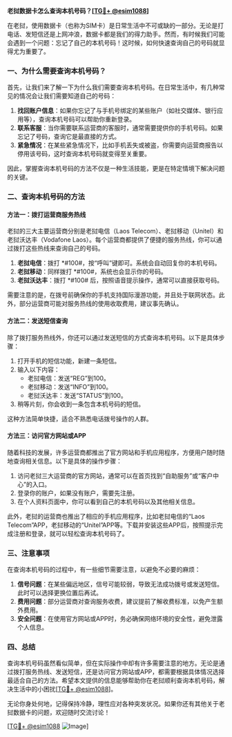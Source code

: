 **老挝数据卡怎么查询本机号码？[[TG💪+ @esim1088](https://t.me/s/esim1088)]**

在老挝，使用数据卡（也称为SIM卡）是日常生活中不可或缺的一部分。无论是打电话、发短信还是上网冲浪，数据卡都是我们的得力助手。然而，有时候我们可能会遇到一个问题：忘记了自己的本机号码！这时候，如何快速查询自己的号码就显得尤为重要了。

### 一、为什么需要查询本机号码？

首先，让我们来了解一下为什么我们需要查询本机号码。在日常生活中，有几种常见的情况会让我们需要知道自己的号码：

1. **找回账户信息**：如果你忘记了与手机号绑定的某些账户（如社交媒体、银行应用等），查询本机号码可以帮助你重新登录。
2. **联系客服**：当你需要联系运营商的客服时，通常需要提供你的手机号码。如果忘记了号码，查询它是最直接的方式。
3. **紧急情况**：在某些紧急情况下，比如手机丢失或被盗，你需要向运营商报告以停用该号码，这时查询本机号码就变得至关重要。

因此，掌握查询本机号码的方法不仅是一种生活技能，更是在特定情境下解决问题的关键。

### 二、查询本机号码的方法

#### 方法一：拨打运营商服务热线

老挝的三大主要运营商分别是老挝电信（Laos Telecom）、老挝移动（Unitel）和老挝沃达丰（Vodafone Laos）。每个运营商都提供了便捷的服务热线，你可以通过拨打这些热线来查询自己的号码。

1. **老挝电信**：拨打 *#100#，按“呼叫”键即可。系统会自动回复你的本机号码。
2. **老挝移动**：同样拨打 *#100#，系统也会显示你的号码。
3. **老挝沃达丰**：拨打 *#100# 后，按照语音提示操作，通常可以直接获取号码。

需要注意的是，在拨号前确保你的手机支持国际漫游功能，并且处于联网状态。此外，部分运营商可能对服务热线的使用收取费用，建议事先确认。

#### 方法二：发送短信查询

除了拨打服务热线外，你还可以通过发送短信的方式查询本机号码。以下是具体步骤：

1. 打开手机的短信功能，新建一条短信。
2. 输入以下内容：
   - 老挝电信：发送“REG”到100。
   - 老挝移动：发送“INFO”到100。
   - 老挝沃达丰：发送“STATUS”到100。
3. 稍等片刻，你会收到一条包含本机号码的短信。

这种方法简单快捷，适合不熟悉电话拨号操作的人群。

#### 方法三：访问官方网站或APP

随着科技的发展，许多运营商都推出了官方网站和手机应用程序，方便用户随时随地查询相关信息。以下是具体的操作步骤：

1. 访问老挝三大运营商的官方网站，通常可以在首页找到“自助服务”或“客户中心”的入口。
2. 登录你的账户，如果没有账户，需要先注册。
3. 在个人资料页面中，你可以看到自己的本机号码以及其他相关信息。

此外，老挝的运营商也推出了相应的手机应用程序，比如老挝电信的“Laos Telecom”APP，老挝移动的“Unitel”APP等。下载并安装这些APP后，按照提示完成注册和登录，就可以轻松查询本机号码了。

### 三、注意事项

在查询本机号码的过程中，有一些细节需要注意，以避免不必要的麻烦：

1. **信号问题**：在某些偏远地区，信号可能较弱，导致无法成功拨号或发送短信。此时可以选择更换位置后再试。
2. **费用问题**：部分运营商对查询服务收费，建议提前了解收费标准，以免产生额外费用。
3. **安全问题**：在使用官方网站或APP时，务必确保网络环境的安全性，避免泄露个人信息。

### 四、总结

查询本机号码虽然看似简单，但在实际操作中却有许多需要注意的地方。无论是通过拨打服务热线、发送短信，还是访问官方网站或APP，都需要根据具体情况选择最适合自己的方法。希望本文提供的信息能够帮助你在老挝顺利查询本机号码，解决生活中的小困扰[[TG💪+ @esim1088](https://t.me/s/esim1088)]。

无论你身处何地，记得保持冷静，理性应对各种突发状况。如果你还有其他关于老挝数据卡的问题，欢迎随时交流讨论！

[[TG💪+ @esim1088](https://t.me/s/esim1088) ![Image](https://i.postimg.cc/4NQfJmqS/Snipaste-2025-05-13-00-14-12.png)]
